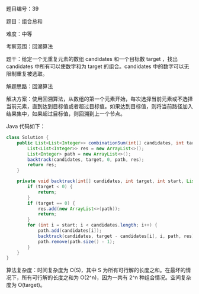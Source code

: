 题目编号：39

题目：组合总和

难度：中等

考察范围：回溯算法

题干：给定一个无重复元素的数组 candidates 和一个目标数 target ，找出 candidates 中所有可以使数字和为 target 的组合。candidates 中的数字可以无限制重复被选取。

解题思路：回溯算法

解决方案：使用回溯算法，从数组的第一个元素开始，每次选择当前元素或不选择当前元素，直到达到目标值或者超过目标值。如果达到目标值，则将当前路径加入结果集中，如果超过目标值，则回溯到上一个节点。

Java 代码如下：

```java
class Solution {
    public List<List<Integer>> combinationSum(int[] candidates, int target) {
        List<List<Integer>> res = new ArrayList<>();
        List<Integer> path = new ArrayList<>();
        backtrack(candidates, target, 0, path, res);
        return res;
    }

    private void backtrack(int[] candidates, int target, int start, List<Integer> path, List<List<Integer>> res) {
        if (target < 0) {
            return;
        }
        if (target == 0) {
            res.add(new ArrayList<>(path));
            return;
        }
        for (int i = start; i < candidates.length; i++) {
            path.add(candidates[i]);
            backtrack(candidates, target - candidates[i], i, path, res);
            path.remove(path.size() - 1);
        }
    }
}
```

算法复杂度：时间复杂度为 O(S)，其中 S 为所有可行解的长度之和。在最坏的情况下，所有可行解的长度之和为 O(2^n)，因为一共有 2^n 种组合情况。空间复杂度为 O(target)。
